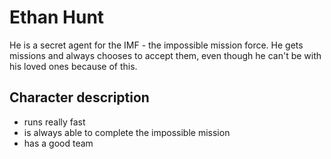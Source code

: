 # Ethan Hunt

He is a secret agent for the IMF - the impossible mission force.
He gets missions and always chooses to accept them, even though he can't be with his loved ones because of this.

## Character description

* runs really fast
* is always able to complete the impossible mission
* has a good team